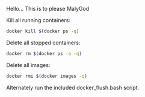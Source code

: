Hello...
This is to please MalyGod

Kill all running containers:
``` bash
docker kill $(docker ps -q)
```

Delete all stopped containers:
``` bash
docker rm $(docker ps -a -q)
```

Delete all images:
``` bash
docker rmi $(docker images -q)
```
Alternately run the included docker_flush.bash script.
